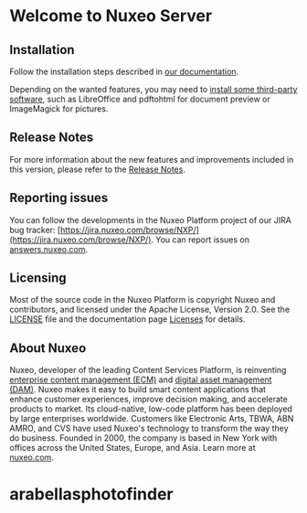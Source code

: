 # Welcome to Nuxeo Server

## Installation

Follow the installation steps described in [our documentation](https://doc.nuxeo.com/nxdoc/installation/#general-installation-process).

Depending on the wanted features, you may need to [install some third-party software](https://doc.nuxeo.com/n/UBy), such as LibreOffice and pdftohtml for document preview or ImageMagick for pictures.

## Release Notes

For more information about the new features and improvements included in this version, please refer to the [Release Notes](https://doc.nuxeo.com/n/IET).

## Reporting issues

You can follow the developments in the Nuxeo Platform project of our JIRA bug tracker: [https://jira.nuxeo.com/browse/NXP/](https://jira.nuxeo.com/browse/NXP/).
You can report issues on [answers.nuxeo.com](http://answers.nuxeo.com).

## Licensing

Most of the source code in the Nuxeo Platform is copyright Nuxeo and contributors, and licensed under the Apache License, Version 2.0.
See the [LICENSE](LICENSE.txt) file and the documentation page [Licenses](http://doc.nuxeo.com/x/gIK7) for details.

## About Nuxeo

Nuxeo, developer of the leading Content Services Platform, is reinventing [enterprise content management (ECM)](https://www.nuxeo.com/products/enterprise-content-management/) and [digital asset management (DAM)](https://www.nuxeo.com/products/digital-asset-management/). Nuxeo makes it easy to build smart content applications that enhance customer experiences, improve decision making, and accelerate products to market.
Its cloud-native, low-code platform has been deployed by large enterprises worldwide. Customers like Electronic Arts, TBWA, ABN AMRO, and CVS have used Nuxeo's technology to transform the way they do business. Founded in 2000, the company is based in New York with offices across the United States, Europe, and Asia. Learn more at [nuxeo.com](https://www.nuxeo.com/).
# arabellasphotofinder
